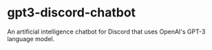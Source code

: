 # gpt3-discord-chatbot
An artificial intelligence chatbot for Discord that uses OpenAI's GPT-3 language model.
